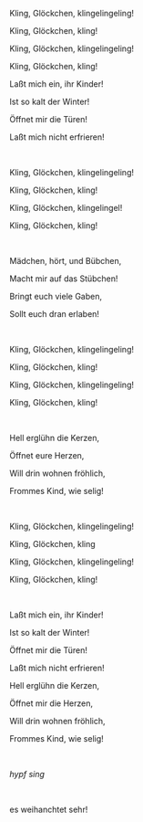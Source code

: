 <html><body><p>Kling, Glöckchen, klingelingeling!<br>

Kling, Glöckchen, kling!<br>

Kling, Glöckchen, klingelingeling!<br>

Kling, Glöckchen, kling!<br>

Laßt mich ein, ihr Kinder!<br>

Ist so kalt der Winter!<br>

Öffnet mir die Türen!<br>

Laßt mich nicht erfrieren!<br>

<br>

Kling, Glöckchen, klingelingeling!<br>

Kling, Glöckchen, kling!<br>

Kling, Glöckchen, klingelingel!<br>

Kling, Glöckchen, kling!<br>

<br>

Mädchen, hört, und Bübchen,<br>

Macht mir auf das Stübchen!<br>

Bringt euch viele Gaben,<br>

Sollt euch dran erlaben!<br>

<br>

Kling, Glöckchen, klingelingeling!<br>

Kling, Glöckchen, kling!<br>

Kling, Glöckchen, klingelingeling!<br>

Kling, Glöckchen, kling!<br>

<br>

Hell erglühn die Kerzen,<br>

Öffnet eure Herzen,<br>

Will drin wohnen fröhlich,<br>

Frommes Kind, wie selig!<br>

<br>

Kling, Glöckchen, klingelingeling!<br>

Kling, Glöckchen, kling<br>

Kling, Glöckchen, klingelingeling!<br>

Kling, Glöckchen, kling!<br>

<br>

Laßt mich ein, ihr Kinder!<br>

Ist so kalt der Winter!<br>

Öffnet mir die Türen!<br>

Laßt mich nicht erfrieren!<br>

Hell erglühn die Kerzen,<br>

Öffnet mir die Herzen,<br>

Will drin wohnen fröhlich,<br>

Frommes Kind, wie selig!<br>

<br>

*hypf* *sing*<br>

<br>

es weihanchtet sehr!</p></body></html>